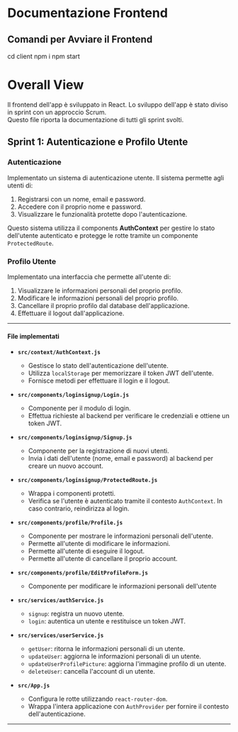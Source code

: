 # Documentazione Frontend

## Comandi per Avviare il Frontend
cd client
npm i
npm start

# Overall View

Il frontend dell'app è sviluppato in React.
Lo sviluppo dell'app è stato diviso in sprint con un approccio Scrum.  
Questo file riporta la documentazione di tutti gli sprint svolti.  

## Sprint 1: Autenticazione e Profilo Utente

### Autenticazione
Implementato un sistema di autenticazione utente. Il sistema permette agli utenti di:

1. Registrarsi con un nome, email e password.
2. Accedere con il proprio nome e password.
3. Visualizzare le funzionalità protette dopo l'autenticazione.

Questo sistema utilizza il components **AuthContext** per gestire lo stato dell'utente autenticato e protegge le rotte tramite un componente `ProtectedRoute`.

### Profilo Utente
Implementato una interfaccia che permette all'utente di:

1. Visualizzare le informazioni personali del proprio profilo.
2. Modificare le informazioni personali del proprio profilo.
3. Cancellare il proprio profilo dal database dell'applicazione.
4. Effettuare il logout dall'applicazione.

---
#### File implementati

- **`src/context/AuthContext.js`**
  - Gestisce lo stato dell'autenticazione dell'utente.
  - Utilizza `localStorage` per memorizzare il token JWT dell'utente.
  - Fornisce metodi per effettuare il login e il logout.

- **`src/components/loginsignup/Login.js`**
  - Componente per il modulo di login.
  - Effettua richieste al backend per verificare le credenziali e ottiene un token JWT.

- **`src/components/loginsignup/Signup.js`**
  - Componente per la registrazione di nuovi utenti.
  - Invia i dati dell'utente (nome, email e password) al backend per creare un nuovo account.

- **`src/components/loginsignup/ProtectedRoute.js`**
  - Wrappa i componenti protetti.
  - Verifica se l'utente è autenticato tramite il contesto `AuthContext`. In caso contrario, reindirizza al login.

- **`src/components/profile/Profile.js`**
  - Componente per mostrare le informazioni personali dell'utente.
  - Permette all'utente di modificare le informazioni.
  - Permette all'utente di eseguire il logout.
  - Permette all'utente di cancellare il proprio account.

- **`src/components/profile/EditProfileForm.js`**
  - Componente per modificare le informazioni personali dell'utente

- **`src/services/authService.js`**
    - `signup`: registra un nuovo utente.
    - `login`: autentica un utente e restituisce un token JWT.

- **`src/services/userService.js`**
    - `getUser`: ritorna le informazioni personali di un utente.
    - `updateUser`: aggiorna le informazioni personali di un utente.
    - `updateUserProfilePicture`: aggiorna l'immagine profilo di un utente.
    - `deleteUser`: cancella l'account di un utente.

- **`src/App.js`**
  - Configura le rotte utilizzando `react-router-dom`.
  - Wrappa l'intera applicazione con `AuthProvider` per fornire il contesto dell'autenticazione.

---

